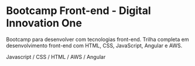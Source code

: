 # Bootcamp Front-end  - Digital Innovation One

Bootcamp para desenvolver com tecnologias front-end. Trilha completa em desenvolvimento front-end com HTML, CSS, JavaScript, Angular e AWS.
 
Javascript / CSS /  HTML /  AWS /  Angular
